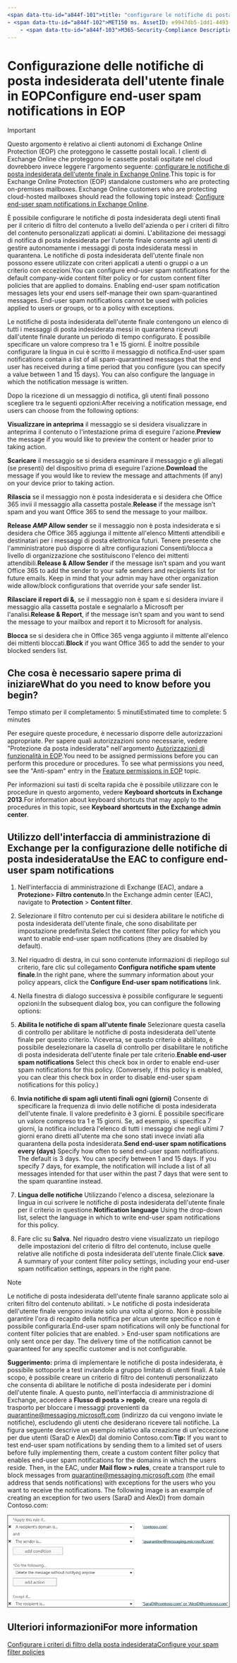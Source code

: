 ```yaml
---
<span data-ttu-id="a844f-101">title: "configurare le notifiche di posta indesiderata dell'utente finale in EOP" ms. Author: Krowley Author: kccross Manager: laurawi ms. audience: ITPro ms. Topic: article ms. Service: O365-seccomp ms. Custom: TN2DMC localization_priority: Normal search. appverid:</span><span class="sxs-lookup"><span data-stu-id="a844f-101">title: "Configure end-user spam notifications in EOP" ms.author: krowley author: kccross manager: laurawi ms.audience: ITPro ms.topic: article ms.service: O365-seccomp ms.custom: TN2DMC localization_priority: Normal search.appverid:</span></span>
- <span data-ttu-id="a844f-102">MET150 ms. AssetID: e9947db5-1dd1-4493-872d-7362b24c7ba0 ms. Collection:</span><span class="sxs-lookup"><span data-stu-id="a844f-102">MET150 ms.assetid: e9947db5-1dd1-4493-872d-7362b24c7ba0   ms.collection:</span></span>
    - <span data-ttu-id="a844f-103">M365-Security-Compliance Description: "è possibile configurare le notifiche di posta indesiderata dell'utente finale per il criterio di filtro del contenuto a livello di società predefinito o per i criteri di filtro del contenuto personalizzati applicati ai domini."</span><span class="sxs-lookup"><span data-stu-id="a844f-103">M365-security-compliance description: "You can configure end-user spam notifications for the default company-wide content filter policy or for custom content filter policies that are applied to domains."</span></span>
---
```


# <a name="configure-end-user-spam-notifications-in-eop"></a><span data-ttu-id="a844f-104">Configurazione delle notifiche di posta indesiderata dell'utente finale in EOP</span><span class="sxs-lookup"><span data-stu-id="a844f-104">Configure end-user spam notifications in EOP</span></span>
  
> [!IMPORTANT]
> <span data-ttu-id="a844f-p101">Questo argomento è relativo ai clienti autonomi di Exchange Online Protection (EOP) che proteggono le cassette postali locali. I clienti di Exchange Online che proteggono le cassette postali ospitate nel cloud dovrebbero invece leggere l'argomento seguente: [configurare le notifiche di posta indesiderata dell'utente finale in Exchange Online](configure-end-user-spam-notifications-in-exchange-online.md).</span><span class="sxs-lookup"><span data-stu-id="a844f-p101">This topic is for Exchange Online Protection (EOP) standalone customers who are protecting on-premises mailboxes. Exchange Online customers who are protecting cloud-hosted mailboxes should read the following topic instead: [Configure end-user spam notifications in Exchange Online](configure-end-user-spam-notifications-in-exchange-online.md).</span></span> 
  
<span data-ttu-id="a844f-p102">È possibile configurare le notifiche di posta indesiderata degli utenti finali per il criterio di filtro del contenuto a livello dell'azienda o per i criteri di filtro del contenuto personalizzati applicati ai domini. L'abilitazione dei messaggi di notifica di posta indesiderata per l'utente finale consente agli utenti di gestire autonomamente i messaggi di posta indesiderata messi in quarantena. Le notifiche di posta indesiderata dell'utente finale non possono essere utilizzate con criteri applicati a utenti o gruppi o a un criterio con eccezioni.</span><span class="sxs-lookup"><span data-stu-id="a844f-p102">You can configure end-user spam notifications for the default company-wide content filter policy or for custom content filter policies that are applied to domains. Enabling end-user spam notification messages lets your end users self-manage their own spam-quarantined messages. End-user spam notifications cannot be used with policies applied to users or groups, or to a policy with exceptions.</span></span>
  
<span data-ttu-id="a844f-p103">Le notifiche di posta indesiderata dell'utente finale contengono un elenco di tutti i messaggi di posta indesiderata messi in quarantena ricevuti dall'utente finale durante un periodo di tempo configurato. È possibile specificare un valore compreso tra 1 e 15 giorni. È inoltre possibile configurare la lingua in cui è scritto il messaggio di notifica.</span><span class="sxs-lookup"><span data-stu-id="a844f-p103">End-user spam notifications contain a list of all spam-quarantined messages that the end user has received during a time period that you configure (you can specify a value between 1 and 15 days). You can also configure the language in which the notification message is written.</span></span>
  
<span data-ttu-id="a844f-112">Dopo la ricezione di un messaggio di notifica, gli utenti finali possono scegliere tra le seguenti opzioni:</span><span class="sxs-lookup"><span data-stu-id="a844f-112">After receiving a notification message, end users can choose from the following options:</span></span>

<span data-ttu-id="a844f-113">**Visualizzare in anteprima** il messaggio se si desidera visualizzare in anteprima il contenuto o l'intestazione prima di eseguire l'azione.</span><span class="sxs-lookup"><span data-stu-id="a844f-113">**Preview** the message if you would like to preview the content or header prior to taking action.</span></span>

<span data-ttu-id="a844f-114">**Scaricare** il messaggio se si desidera esaminare il messaggio e gli allegati (se presenti) del dispositivo prima di eseguire l'azione.</span><span class="sxs-lookup"><span data-stu-id="a844f-114">**Download** the message if you would like to review the message and attachments (if any) on your device prior to taking action.</span></span>

<span data-ttu-id="a844f-115">**Rilascia** se il messaggio non è posta indesiderata e si desidera che Office 365 invii il messaggio alla cassetta postale.</span><span class="sxs-lookup"><span data-stu-id="a844f-115">**Release** if the message isn’t spam and you want Office 365 to send the message to your mailbox.</span></span>

<span data-ttu-id="a844f-p104">**Release _AMP_ Allow sender** se il messaggio non è posta indesiderata e si desidera che Office 365 aggiunga il mittente all'elenco Mittenti attendibili e destinatari per i messaggi di posta elettronica futuri. Tenere presente che l'amministratore può disporre di altre configurazioni Consenti/blocca a livello di organizzazione che sostituiscono l'elenco dei mittenti attendibili.</span><span class="sxs-lookup"><span data-stu-id="a844f-p104">**Release & Allow Sender** if the message isn’t spam and you want Office 365 to add the sender to your safe senders and recipients list for future emails. Keep in mind that your admin may have other organization wide allow/block configurations that override your safe sender list.</span></span>

<span data-ttu-id="a844f-118">**Rilasciare il report di &**, se il messaggio non è spam e si desidera inviare il messaggio alla cassetta postale e segnalarlo a Microsoft per l'analisi.</span><span class="sxs-lookup"><span data-stu-id="a844f-118">**Release & Report**, if the message isn’t spam and you want to send the message to your mailbox and report it to Microsoft for analysis.</span></span>

<span data-ttu-id="a844f-119">**Blocca** se si desidera che in Office 365 venga aggiunto il mittente all'elenco dei mittenti bloccati.</span><span class="sxs-lookup"><span data-stu-id="a844f-119">**Block** if you want Office 365 to add the sender to your blocked senders list.</span></span>
  
## <a name="what-do-you-need-to-know-before-you-begin"></a><span data-ttu-id="a844f-120">Che cosa è necessario sapere prima di iniziare</span><span class="sxs-lookup"><span data-stu-id="a844f-120">What do you need to know before you begin?</span></span>
<span data-ttu-id="a844f-121"><a name="sectionSection0"> </a></span><span class="sxs-lookup"><span data-stu-id="a844f-121"></span></span>

<span data-ttu-id="a844f-122">Tempo stimato per il completamento: 5 minuti</span><span class="sxs-lookup"><span data-stu-id="a844f-122">Estimated time to complete: 5 minutes</span></span>
  
<span data-ttu-id="a844f-p105">Per eseguire queste procedure, è necessario disporre delle autorizzazioni appropriate. Per sapere quali autorizzazioni sono necessarie, vedere "Protezione da posta indesiderata" nell'argomento [Autorizzazioni di funzionalità in EOP](eop/feature-permissions-in-eop.md).</span><span class="sxs-lookup"><span data-stu-id="a844f-p105">You need to be assigned permissions before you can perform this procedure or procedures. To see what permissions you need, see the "Anti-spam" entry in the [Feature permissions in EOP](eop/feature-permissions-in-eop.md) topic.</span></span> 
  
<span data-ttu-id="a844f-125">Per informazioni sui tasti di scelta rapida che è possibile utilizzare con le procedure in questo argomento, vedere **Keyboard shortcuts in Exchange 2013**.</span><span class="sxs-lookup"><span data-stu-id="a844f-125">For information about keyboard shortcuts that may apply to the procedures in this topic, see **Keyboard shortcuts in the Exchange admin center**.</span></span>
  
## <a name="use-the-eac-to-configure-end-user-spam-notifications"></a><span data-ttu-id="a844f-126">Utilizzo dell'interfaccia di amministrazione di Exchange per la configurazione delle notifiche di posta indesiderata</span><span class="sxs-lookup"><span data-stu-id="a844f-126">Use the EAC to configure end-user spam notifications</span></span>

1. <span data-ttu-id="a844f-127">Nell'interfaccia di amministrazione di Exchange (EAC), andare a **Protezione**\> **Filtro contenuto**.</span><span class="sxs-lookup"><span data-stu-id="a844f-127">In the Exchange admin center (EAC), navigate to **Protection** \> **Content filter**.</span></span>
    
2. <span data-ttu-id="a844f-128">Selezionare il filtro contenuto per cui si desidera abilitare le notifiche di posta indesiderata dell'utente finale, che sono disabilitate per impostazione predefinita.</span><span class="sxs-lookup"><span data-stu-id="a844f-128">Select the content filter policy for which you want to enable end-user spam notifications (they are disabled by default).</span></span>
    
3. <span data-ttu-id="a844f-129">Nel riquadro di destra, in cui sono contenute informazioni di riepilogo sul criterio, fare clic sul collegamento **Configura notifiche spam utente finale**.</span><span class="sxs-lookup"><span data-stu-id="a844f-129">In the right pane, where the summary information about your policy appears, click the **Configure End-user spam notifications** link.</span></span> 
    
4. <span data-ttu-id="a844f-130">Nella finestra di dialogo successiva è possibile configurare le seguenti opzioni:</span><span class="sxs-lookup"><span data-stu-id="a844f-130">In the subsequent dialog box, you can configure the following options:</span></span>
    
1. <span data-ttu-id="a844f-p106">**Abilita le notifiche di spam all'utente finale** Selezionare questa casella di controllo per abilitare le notifiche di posta indesiderata dell'utente finale per questo criterio. Viceversa, se questo criterio è abilitato, è possibile deselezionare la casella di controllo per disabilitare le notifiche di posta indesiderata dell'utente finale per tale criterio.</span><span class="sxs-lookup"><span data-stu-id="a844f-p106">**Enable end-user spam notifications** Select this check box in order to enable end-user spam notifications for this policy. (Conversely, if this policy is enabled, you can clear this check box in order to disable end-user spam notifications for this policy.)</span></span> 
    
2. <span data-ttu-id="a844f-p107">**Invia notifiche di spam agli utenti finali ogni (giorni)** Consente di specificare la frequenza di invio delle notifiche di posta indesiderata dell'utente finale. Il valore predefinito è 3 giorni. È possibile specificare un valore compreso tra 1 e 15 giorni. Se, ad esempio, si specifica 7 giorni, la notifica includerà l'elenco di tutti i messaggi che negli ultimi 7 giorni erano diretti all'utente ma che sono stati invece inviati alla quarantena della posta indesiderata.</span><span class="sxs-lookup"><span data-stu-id="a844f-p107">**Send end-user spam notifications every (days)** Specify how often to send end-user spam notifications. The default is 3 days. You can specify between 1 and 15 days. If you specify 7 days, for example, the notification will include a list of all messages intended for that user within the past 7 days that were sent to the spam quarantine instead.</span></span> 
    
3. <span data-ttu-id="a844f-137">**Lingua delle notifiche** Utilizzando l'elenco a discesa, selezionare la lingua in cui scrivere le notifiche di posta indesiderata dell'utente finale per il criterio in questione.</span><span class="sxs-lookup"><span data-stu-id="a844f-137">**Notification language** Using the drop-down list, select the language in which to write end-user spam notifications for this policy.</span></span> 
    
5. <span data-ttu-id="a844f-p108">Fare clic su **Salva**. Nel riquadro destro viene visualizzato un riepilogo delle impostazioni del criterio di filtro del contenuto, incluse quelle relative alle notifiche di posta indesiderata dell'utente finale.</span><span class="sxs-lookup"><span data-stu-id="a844f-p108">Click **save**. A summary of your content filter policy settings, including your end-user spam notification settings, appears in the right pane.</span></span>
    
> [!NOTE]
>  <span data-ttu-id="a844f-p109">Le notifiche di posta indesiderata dell'utente finale saranno applicate solo ai criteri filtro del contenuto abilitati. >  Le notifiche di posta indesiderata dell'utente finale vengono inviate solo una volta al giorno. Non è possibile garantire l'ora di recapito della notifica per alcun utente specifico e non è possibile configurarla.</span><span class="sxs-lookup"><span data-stu-id="a844f-p109">End-user spam notifications will only be functional for content filter policies that are enabled. >  End-user spam notifications are only sent once per day. The delivery time of the notification cannot be guaranteed for any specific customer and is not configurable.</span></span> 
  
 <span data-ttu-id="a844f-p110">**Suggerimento:** prima di implementare le notifiche di posta indesiderata, è possibile sottoporle a test inviandole a gruppo limitato di utenti finali. A tale scopo, è possibile creare un criterio di filtro dei contenuti personalizzato che consenta di abilitare le notifiche di posta indesiderate per i domini dell'utente finale. A questo punto, nell'interfaccia di amministrazione di Exchange, accedere a **Flusso di posta \> regole**, creare una regola di trasporto per bloccare i messaggi provenienti da quarantine@messaging.microsoft.com (indirizzo da cui vengono inviate le notifiche), escludendo gli utenti che desiderano ricevere tali notifiche. La figura seguente descrive un esempio relativo alla creazione di un'eccezione per due utenti (SaraD e AlexD) dal dominio Contoso.com:</span><span class="sxs-lookup"><span data-stu-id="a844f-p110">**Tip:** If you want to test end-user spam notifications by sending them to a limited set of users before fully implementing them, create a custom content filter policy that enables end-user spam notifications for the domains in which the users reside. Then, in the EAC, under **Mail flow \> rules**, create a transport rule to block messages from quarantine@messaging.microsoft.com (the email address that sends notifications) with exceptions for the users who you want to receive the notifications. The following image is an example of creating an exception for two users (SaraD and AlexD) from domain Contoso.com:</span></span> 
  
![Regola di trasporto per verificare le notifiche di posta indesiderata dell'utente finale](media/EOP-ESN-testspecificusers.jpg)
  
## <a name="for-more-information"></a><span data-ttu-id="a844f-147">Ulteriori informazioni</span><span class="sxs-lookup"><span data-stu-id="a844f-147">For more information</span></span>

[<span data-ttu-id="a844f-148">Configurare i criteri di filtro della posta indesiderata</span><span class="sxs-lookup"><span data-stu-id="a844f-148">Configure your spam filter policies</span></span>](configure-your-spam-filter-policies.md)
  
